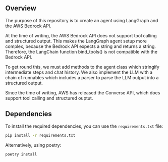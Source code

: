 ## Overview

The purpose of this repository is to create an agent using LangGraph and the AWS Bedrock API.

At the time of writing, the AWS Bedrock API does not support tool calling and structured output. This makes the LangGraph agent setup more complex, because the Bedrock API expects a string and returns a string. Therefore, the LangChain function bind_tools() is not compatible with the Bedrock API.

To get round this, we must add methods to the agent class which stringify intermediate steps and chat history. We also implement the LLM with a chain of runnables which includes a parser to parse the LLM output into a structured output.

Since the time of writing, AWS has released the Converse API, which does support tool calling and structured ouptut.

## Dependencies

To install the required dependencies, you can use the `requirements.txt` file:

```sh
pip install -r requirements.txt
```

Alternatively, using poetry: 
```sh
poetry install
```
